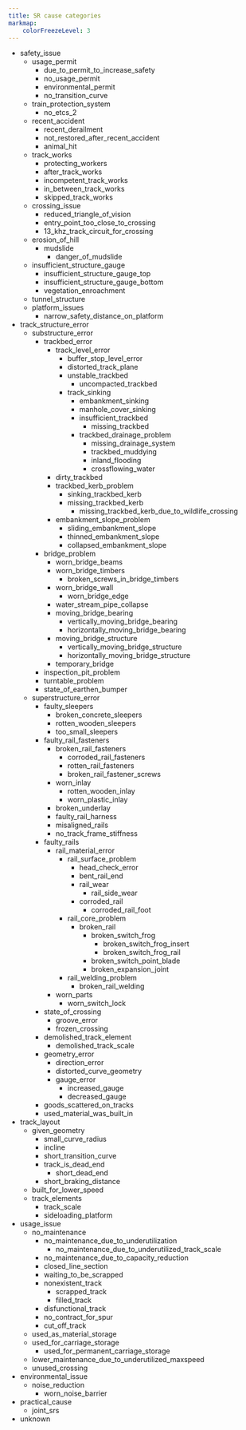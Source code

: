 ```yaml
---
title: SR cause categories
markmap:
    colorFreezeLevel: 3
---
```


- safety_issue
    - usage_permit
        - due_to_permit_to_increase_safety
        - no_usage_permit
        - environmental_permit
        - no_transition_curve
    - train_protection_system
        - no_etcs_2
    - recent_accident
        - recent_derailment
        - not_restored_after_recent_accident
        - animal_hit
    - track_works
        - protecting_workers
        - after_track_works
        - incompetent_track_works
        - in_between_track_works
        - skipped_track_works
    - crossing_issue
        - reduced_triangle_of_vision
        - entry_point_too_close_to_crossing
        - 13_khz_track_circuit_for_crossing
    - erosion_of_hill
        - mudslide
            - danger_of_mudslide
    - insufficient_structure_gauge
        - insufficient_structure_gauge_top
        - insufficient_structure_gauge_bottom
        - vegetation_enroachment
    - tunnel_structure
    - platform_issues
        - narrow_safety_distance_on_platform
- track_structure_error
    - substructure_error
        - trackbed_error
            - track_level_error
                - buffer_stop_level_error
                - distorted_track_plane
                - unstable_trackbed
                    - uncompacted_trackbed
                - track_sinking
                    - embankment_sinking
                    - manhole_cover_sinking
                    - insufficient_trackbed
                        - missing_trackbed
                    - trackbed_drainage_problem
                        - missing_drainage_system
                        - trackbed_muddying
                        - inland_flooding
                        - crossflowing_water
            - dirty_trackbed
            - trackbed_kerb_problem
                - sinking_trackbed_kerb
                - missing_trackbed_kerb
                    - missing_trackbed_kerb_due_to_wildlife_crossing
            - embankment_slope_problem
                - sliding_embankment_slope
                - thinned_embankment_slope
                - collapsed_embankment_slope
        - bridge_problem
            - worn_bridge_beams
            - worn_bridge_timbers
                - broken_screws_in_bridge_timbers
            - worn_bridge_wall
                - worn_bridge_edge
            - water_stream_pipe_collapse
            - moving_bridge_bearing
                - vertically_moving_bridge_bearing
                - horizontally_moving_bridge_bearing
            - moving_bridge_structure
                - vertically_moving_bridge_structure
                - horizontally_moving_bridge_structure
            - temporary_bridge
        - inspection_pit_problem
        - turntable_problem
        - state_of_earthen_bumper
    - superstructure_error
        - faulty_sleepers
            - broken_concrete_sleepers
            - rotten_wooden_sleepers
            - too_small_sleepers
        - faulty_rail_fasteners
            - broken_rail_fasteners
              - corroded_rail_fasteners
              - rotten_rail_fasteners
              - broken_rail_fastener_screws
            - worn_inlay
                - rotten_wooden_inlay
                - worn_plastic_inlay
            - broken_underlay
            - faulty_rail_harness
            - misaligned_rails
            - no_track_frame_stiffness
        - faulty_rails
            - rail_material_error
                - rail_surface_problem
                    - head_check_error
                    - bent_rail_end
                    - rail_wear
                        - rail_side_wear
                    - corroded_rail
                        - corroded_rail_foot
                - rail_core_problem
                    - broken_rail
                        - broken_switch_frog
                          - broken_switch_frog_insert
                          - broken_switch_frog_rail
                        - broken_switch_point_blade
                        - broken_expansion_joint
                - rail_welding_problem
                    - broken_rail_welding
            - worn_parts
                - worn_switch_lock
        - state_of_crossing
            - groove_error
            - frozen_crossing
        - demolished_track_element
            - demolished_track_scale
        - geometry_error
            - direction_error
            - distorted_curve_geometry
            - gauge_error
                - increased_gauge
                - decreased_gauge
        - goods_scattered_on_tracks
        - used_material_was_built_in
- track_layout
    - given_geometry
        - small_curve_radius
        - incline
        - short_transition_curve
        - track_is_dead_end
            - short_dead_end
        - short_braking_distance
    - built_for_lower_speed
    - track_elements
        - track_scale
        - sideloading_platform
- usage_issue
    - no_maintenance
        - no_maintenance_due_to_underutilization
            - no_maintenance_due_to_underutilized_track_scale
        - no_maintenance_due_to_capacity_reduction
        - closed_line_section
        - waiting_to_be_scrapped
        - nonexistent_track
            - scrapped_track
            - filled_track
        - disfunctional_track
        - no_contract_for_spur
        - cut_off_track
    - used_as_material_storage
    - used_for_carriage_storage
        - used_for_permanent_carriage_storage
    - lower_maintenance_due_to_underutilized_maxspeed
    - unused_crossing
- environmental_issue
    - noise_reduction
        - worn_noise_barrier
- practical_cause
    - joint_srs
- unknown